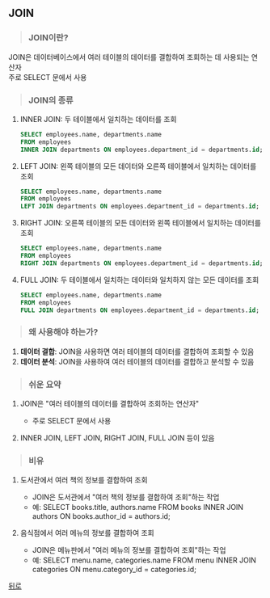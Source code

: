 ## JOIN
> ### JOIN이란?
JOIN은 데이터베이스에서 여러 테이블의 데이터를 결합하여 조회하는 데 사용되는 연산자</br>
주로 SELECT 문에서 사용

> ### JOIN의 종류
1. INNER JOIN: 두 테이블에서 일치하는 데이터를 조회
    ```sql
    SELECT employees.name, departments.name
    FROM employees
    INNER JOIN departments ON employees.department_id = departments.id;
    ```

2. LEFT JOIN: 왼쪽 테이블의 모든 데이터와 오른쪽 테이블에서 일치하는 데이터를 조회
    ```sql
    SELECT employees.name, departments.name
    FROM employees
    LEFT JOIN departments ON employees.department_id = departments.id;
    ```

3. RIGHT JOIN: 오른쪽 테이블의 모든 데이터와 왼쪽 테이블에서 일치하는 데이터를 조회
    ```sql
    SELECT employees.name, departments.name
    FROM employees
    RIGHT JOIN departments ON employees.department_id = departments.id;
    ```

4. FULL JOIN: 두 테이블에서 일치하는 데이터와 일치하지 않는 모든 데이터를 조회
    ```sql
    SELECT employees.name, departments.name
    FROM employees
    FULL JOIN departments ON employees.department_id = departments.id;
    ```

> ### 왜 사용해야 하는가?
1. **데이터 결합**: JOIN을 사용하면 여러 테이블의 데이터를 결합하여 조회할 수 있음
2. **데이터 분석**: JOIN을 사용하여 여러 테이블의 데이터를 결합하고 분석할 수 있음

> ### 쉬운 요약
1. JOIN은 "여러 테이블의 데이터를 결합하여 조회하는 연산자"
    - 주로 SELECT 문에서 사용

2. INNER JOIN, LEFT JOIN, RIGHT JOIN, FULL JOIN 등이 있음

> ### 비유
1. 도서관에서 여러 책의 정보를 결합하여 조회
    - JOIN은 도서관에서 "여러 책의 정보를 결합하여 조회"하는 작업
    - 예: SELECT books.title, authors.name FROM books INNER JOIN authors ON books.author_id = authors.id;

2. 음식점에서 여러 메뉴의 정보를 결합하여 조회
    - JOIN은 메뉴판에서 "여러 메뉴의 정보를 결합하여 조회"하는 작업
    - 예: SELECT menu.name, categories.name FROM menu INNER JOIN categories ON menu.category_id = categories.id;

[뒤로](mysql.md)
